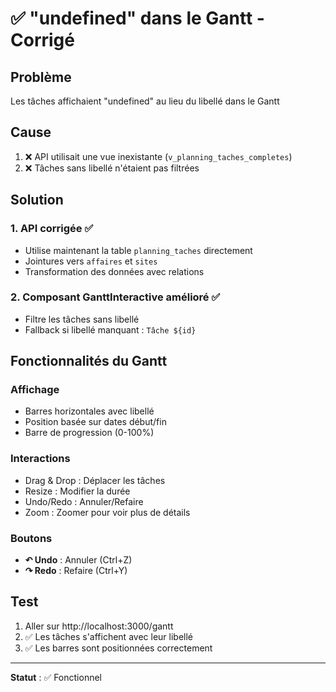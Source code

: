 # ✅ "undefined" dans le Gantt - Corrigé

## Problème
Les tâches affichaient "undefined" au lieu du libellé dans le Gantt

## Cause
1. ❌ API utilisait une vue inexistante (`v_planning_taches_completes`)
2. ❌ Tâches sans libellé n'étaient pas filtrées

## Solution

### 1. API corrigée ✅
- Utilise maintenant la table `planning_taches` directement
- Jointures vers `affaires` et `sites`
- Transformation des données avec relations

### 2. Composant GanttInteractive amélioré ✅
- Filtre les tâches sans libellé
- Fallback si libellé manquant : `Tâche ${id}`

## Fonctionnalités du Gantt

### Affichage
- Barres horizontales avec libellé
- Position basée sur dates début/fin
- Barre de progression (0-100%)

### Interactions
- Drag & Drop : Déplacer les tâches
- Resize : Modifier la durée
- Undo/Redo : Annuler/Refaire
- Zoom : Zoomer pour voir plus de détails

### Boutons
- **↶ Undo** : Annuler (Ctrl+Z)
- **↷ Redo** : Refaire (Ctrl+Y)

## Test
1. Aller sur http://localhost:3000/gantt
2. ✅ Les tâches s'affichent avec leur libellé
3. ✅ Les barres sont positionnées correctement

---

**Statut** : ✅ Fonctionnel

